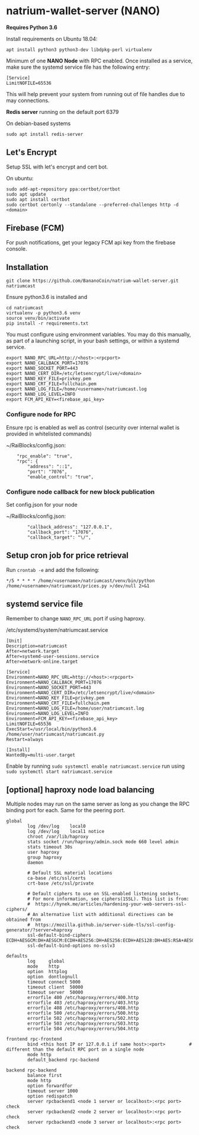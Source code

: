 # natrium-wallet-server (NANO)

**Requires Python 3.6**

Install requirements on Ubuntu 18.04:
```
apt install python3 python3-dev libdpkg-perl virtualenv
```

Minimum of one **NANO Node** with RPC enabled.
Once installed as a service, make sure the systemd service file has the following entry:
```
[Service]
LimitNOFILE=65536
```
This will help prevent your system from running out of file handles due to may connections.

**Redis server** running on the default port 6379

On debian-based systems
```
sudo apt install redis-server
```

## Let's Encrypt
Setup SSL with let's encrypt and cert bot.

On ubuntu:

```
sudo add-apt-repository ppa:certbot/certbot
sudo apt update
sudo apt install certbot
sudo certbot certonly --standalone --preferred-challenges http -d <domain>
```

## Firebase (FCM)

For push notifications, get your legacy FCM api key from the firebase console.

## Installation
```git clone https://github.com/BananoCoin/natrium-wallet-server.git natriumcast```

Ensure python3.6 is installed and
```
cd natriumcast
virtualenv -p python3.6 venv
source venv/bin/activate
pip install -r requirements.txt
```

You must configure using environment variables. You may do this manually, as part of a launching script, in your bash settings, or within a systemd service.
```
export NANO_RPC_URL=http://<host>:<rpcport>
export NANO_CALLBACK_PORT=17076
export NANO_SOCKET_PORT=443
export NANO_CERT_DIR=/etc/letsencrypt/live/<domain>
export NANO_KEY_FILE=privkey.pem
export NANO_CRT_FILE=fullchain.pem
export NANO_LOG_FILE=/home/<username>/natriumcast.log
export NANO_LOG_LEVEL=INFO
export FCM_API_KEY=<firebase_api_key>
```
### Configure node for RPC
Ensure rpc is enabled as well as control (security over internal wallet is provided in whitelisted commands)

~/RaiBlocks/config.json:
```
    "rpc_enable": "true",
    "rpc": {
        "address": "::1",
        "port": "7076",
        "enable_control": "true",
```


### Configure node callback for new block publication
Set config.json for your node

~/RaiBlocks/config.json:
```
        "callback_address": "127.0.0.1",
        "callback_port": "17076",
        "callback_target": "\/",
```

## Setup cron job for price retrieval

Run ```crontab -e``` and add the following:
```
*/5 * * * * /home/<username>/natriumcast/venv/bin/python /home/<username>/natriumcast/prices.py >/dev/null 2>&1
```

## systemd service file
Remember to change ```NANO_RPC_URL``` port if using haproxy.

/etc/systemd/system/natriumcast.service
```
[Unit]
Description=natriumcast
After=network.target
After=systemd-user-sessions.service
After=network-online.target

[Service]
Environment=NANO_RPC_URL=http://<host>:<rpcport>
Environment=NANO_CALLBACK_PORT=17076
Environment=NANO_SOCKET_PORT=443
Environment=NANO_CERT_DIR=/etc/letsencrypt/live/<domain>
Environment=NANO_KEY_FILE=privkey.pem
Environment=NANO_CRT_FILE=fullchain.pem
Environment=NANO_LOG_FILE=/home/user/natriumcast.log
Environment=NANO_LOG_LEVEL=INFO
Environment=FCM_API_KEY=<firebase_api_key>
LimitNOFILE=65536
ExecStart=/usr/local/bin/python3.6 /home/user/natriumcast/natriumcast.py
Restart=always

[Install]
WantedBy=multi-user.target
```
Enable by running ```sudo systemctl enable natriumcast.service``` run using ```sudo systemctl start natriumcast.service```

## [optional] haproxy node load balancing
Multiple nodes may run on the same server as long as you change the RPC binding port for each. Same for the peering port.
```
global
        log /dev/log    local0
        log /dev/log    local1 notice
        chroot /var/lib/haproxy
        stats socket /run/haproxy/admin.sock mode 660 level admin
        stats timeout 30s
        user haproxy
        group haproxy
        daemon

        # Default SSL material locations
        ca-base /etc/ssl/certs
        crt-base /etc/ssl/private

        # Default ciphers to use on SSL-enabled listening sockets.
        # For more information, see ciphers(1SSL). This list is from:
        #  https://hynek.me/articles/hardening-your-web-servers-ssl-ciphers/
        # An alternative list with additional directives can be obtained from
        #  https://mozilla.github.io/server-side-tls/ssl-config-generator/?server=haproxy
        ssl-default-bind-ciphers ECDH+AESGCM:DH+AESGCM:ECDH+AES256:DH+AES256:ECDH+AES128:DH+AES:RSA+AESGCM:RSA+AES:!aNULL:!MD5:!DSS
        ssl-default-bind-options no-sslv3

defaults
        log     global
        mode    http
        option  httplog
        option  dontlognull
        timeout connect 5000
        timeout client  50000
        timeout server  50000
        errorfile 400 /etc/haproxy/errors/400.http
        errorfile 403 /etc/haproxy/errors/403.http
        errorfile 408 /etc/haproxy/errors/408.http
        errorfile 500 /etc/haproxy/errors/500.http
        errorfile 502 /etc/haproxy/errors/502.http
        errorfile 503 /etc/haproxy/errors/503.http
        errorfile 504 /etc/haproxy/errors/504.http

frontend rpc-frontend
        bind <this host IP or 127.0.0.1 if same host>:<port>         # different than the default RPC port on a single node
        mode http
        default_backend rpc-backend
        
backend rpc-backend
        balance first
        mode http
        option forwardfor
        timeout server 1000
        option redispatch
        server rpcbackend1 <node 1 server or localhost>:<rpc port> check
        server rpcbackend2 <node 2 server or localhost>:<rpc port> check
        server rpcbackend3 <node 3 server or localhost>:<rpc port> check
```
